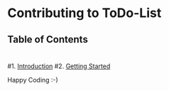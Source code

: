 # Contributing to ToDo-List
 ## Table of Contents
 #
 #1. [Introduction](#introduction)
 #2. [Getting Started](#getting-started)

Happy Coding :-)

